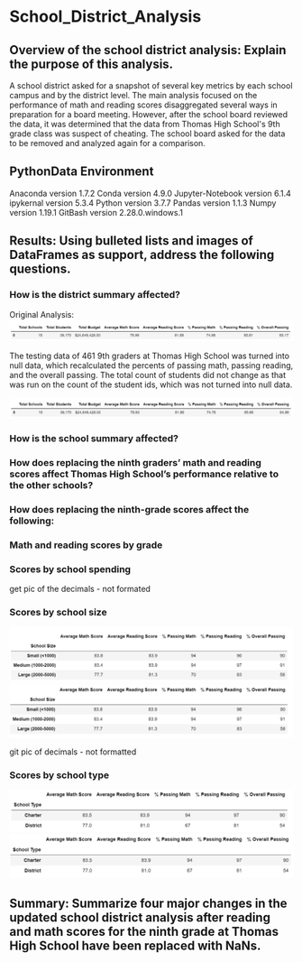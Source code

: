 # School_District_Analysis

## Overview of the school district analysis: Explain the purpose of this analysis.
A school district asked for a snapshot of several key metrics by each school campus and by the district level.  The main analysis focused on the performance of math and reading scores disaggregated several ways in preparation for a board meeting.  However, after the school board reviewed the data, it was determined that the data from Thomas High School's 9th grade class was suspect of cheating.  The school board asked for the data to be removed and analyzed again for a comparison. 

## PythonData Environment
Anaconda version 1.7.2
Conda version 4.9.0
Jupyter-Notebook version 6.1.4
ipykernal version 5.3.4
Python version 3.7.7
Pandas version 1.1.3
Numpy version 1.19.1
GitBash version 2.28.0.windows.1

## Results: Using bulleted lists and images of DataFrames as support, address the following questions.

### How is the district summary affected?
Original Analysis:
![Pic 1](https://github.com/Baylex/School_District_Analysis/blob/main/Resources/1_dist_sum_2_decimals.PNG)

The testing data of 461 9th graders at Thomas High School was turned into null data, which recalculated the percents of passing math, passing reading, and the overall passing.  The total count of students did not change as that was run on the count of the student ids, which was not turned into null data. 

![Pic 2](https://github.com/Baylex/School_District_Analysis/blob/main/Resources/2_dist_sum_2_decimals.PNG)



### How is the school summary affected?


### How does replacing the ninth graders’ math and reading scores affect Thomas High School’s performance relative to the other schools?

### How does replacing the ninth-grade scores affect the following:

### Math and reading scores by grade

### Scores by school spending

get pic of the decimals - not formated 

### Scores by school size
![Pic 4](https://github.com/Baylex/School_District_Analysis/blob/main/Resources/1_school_size_perf.PNG)
![Pic 5](https://github.com/Baylex/School_District_Analysis/blob/main/Resources/2_school_size_perf.PNG)

git pic of decimals - not formatted

### Scores by school type

![Pic 6](https://github.com/Baylex/School_District_Analysis/blob/main/Resources/1_school_type_perf.PNG)
![Pic 7](https://github.com/Baylex/School_District_Analysis/blob/main/Resources/2_school_type_perf.PNG)


## Summary: Summarize four major changes in the updated school district analysis after reading and math scores for the ninth grade at Thomas High School have been replaced with NaNs.
